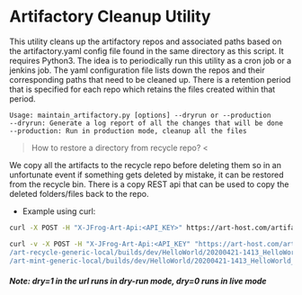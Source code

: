 
# Artifactory Cleanup Utility

This utility cleans up the artifactory repos and associated paths based on the artifactory.yaml config file found in the same directory as this script. It requires Python3. The idea is to periodically run this utility as a cron job or a jenkins job. The yaml configuration file lists down the repos and their corresponding paths that need to be cleaned up. There is a retention period that is specified for each repo which retains the files created within that period.

```
Usage: maintain_artifactory.py [options] --dryrun or --production
--dryrun: Generate a log report of all the changes that will be done
--production: Run in production mode, cleanup all the files
```


> How to restore a directory from recycle repo? <

We copy all the artifacts to the recycle repo before deleting them so in an unfortunate event if something gets deleted by mistake, it can be restored from the recycle bin. There is a copy REST api that can be used to copy the deleted folders/files back to the repo. 

 - Example using curl:
```bash
curl -X POST -H "X-JFrog-Art-Api:<API_KEY>" https://art-host.com/artifactory/api/copy/<recycle_repo>/<recycled_folder_file_path>?to=/<restore_repo>/<path_where_to_restore>&dry=1
```

```bash
curl -v -X POST -H "X-JFrog-Art-Api:<API_KEY" "https://art-host.com/artifactory/api/copy \
/art-recycle-generic-local/builds/dev/HelloWorld/20200421-1413_HelloWorld_100_TEST_PERSONAL?to= \
/art-mint-generic-local/builds/dev/HelloWorld/20200421-1413_HelloWorld_100_TEST_PERSONAL&dry=1"
```
##### Note: dry=1 in the url runs in dry-run mode, dry=0 runs in live mode
